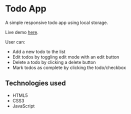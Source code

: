 # Todo App

A simple responsive todo app using local storage.

Live demo [here](https://clever-newton-b5201a.netlify.app/).

User can:

- Add a new todo to the list
- Edit todos by toggling edit mode with an edit button
- Delete a todo by clicking a delete button
- Mark todos as complete by clicking the todo/checkbox

## Technologies used

- HTML5
- CSS3
- JavaScript
